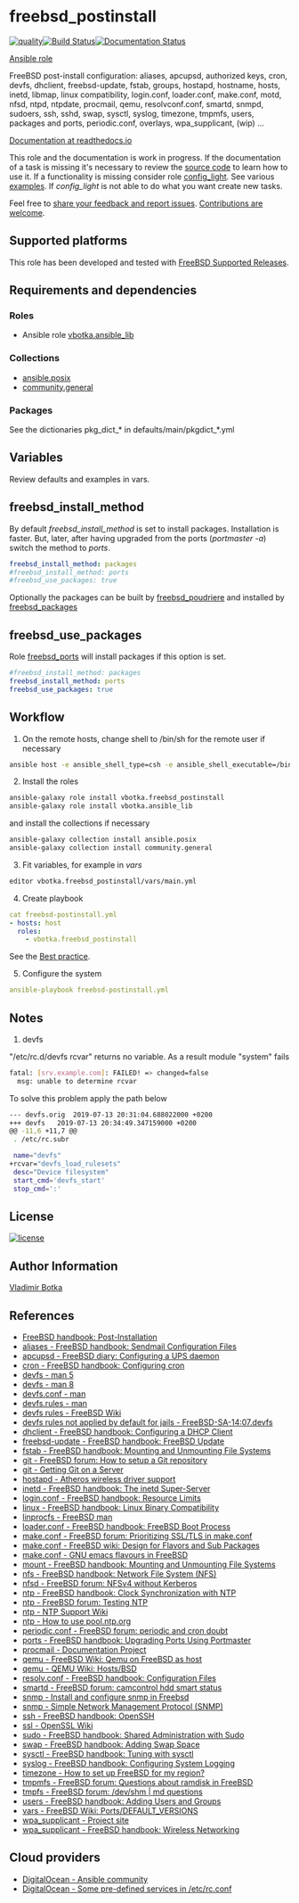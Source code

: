 # freebsd_postinstall

[![quality](https://img.shields.io/ansible/quality/27910)](https://galaxy.ansible.com/vbotka/freebsd_postinstall)[![Build Status](https://app.travis-ci.com/vbotka/ansible-freebsd-postinstall.svg?branch=master)](https://app.travis-ci.com/vbotka/ansible-freebsd-postinstall)[![Documentation Status](https://readthedocs.org/projects/docs/badge/?version=latest)](https://ansible-freebsd-postinstall.readthedocs.io/en/latest/)

[Ansible role](https://galaxy.ansible.com/vbotka/freebsd_postinstall/)

FreeBSD post-install configuration: aliases, apcupsd, authorized keys,
cron, devfs, dhclient, freebsd-update, fstab, groups, hostapd,
hostname, hosts, inetd, libmap, linux compatibility, login.conf,
loader.conf, make.conf, motd, nfsd, ntpd, ntpdate, procmail, qemu,
resolvconf.conf, smartd, snmpd, sudoers, ssh, sshd, swap, sysctl,
syslog, timezone, tmpmfs, users, packages and ports, periodic.conf,
overlays, wpa_supplicant, (wip) ...

[Documentation at readthedocs.io](https://ansible-freebsd-postinstall.readthedocs.io)

This role and the documentation is work in progress. If the documentation of a task is missing it's necessary to review the [source code](https://github.com/vbotka/ansible-freebsd-postinstall/tree/master/tasks) to learn how to use it. If a functionality is missing consider role [config_light](https://galaxy.ansible.com/vbotka/config_light). See various [examples](https://github.com/vbotka/ansible-config-light/tree/master/contrib). If *config_light* is not able to do what you want create new tasks.

Feel free to [share your feedback and report issues](https://github.com/vbotka/ansible-freebsd-postinstall/issues). [Contributions are welcome](https://github.com/firstcontributions/first-contributions).


## Supported platforms

This role has been developed and tested with [FreeBSD Supported Releases](https://www.freebsd.org/releases/).


## Requirements and dependencies

### Roles

* Ansible role [vbotka.ansible_lib](https://galaxy.ansible.com/vbotka/ansible_lib)

### Collections

* [ansible.posix](https://github.com/ansible-collections/ansible.posix)
* [community.general](https://github.com/ansible-collections/community.general)

### Packages

See the dictionaries pkg_dict_* in defaults/main/pkgdict_*.yml


## Variables

Review defaults and examples in vars.


## freebsd_install_method

By default *freebsd_install_method* is set to install
packages. Installation is faster. But, later, after having upgraded
from the ports (*portmaster -a*) switch the method to *ports*.

```yaml
freebsd_install_method: packages
#freebsd_install_method: ports
#freebsd_use_packages: true
```

Optionally the packages can be built by [freebsd_poudriere](https://galaxy.ansible.com/vbotka/freebsd_poudriere) and installed by [freebsd_packages](https://galaxy.ansible.com/vbotka/freebsd_packages)


## freebsd_use_packages

Role [freebsd_ports](https://galaxy.ansible.com/vbotka/freebsd_ports) will install packages if this option is set.

```yaml
#freebsd_install_method: packages
freebsd_install_method: ports
freebsd_use_packages: true
```


## Workflow

1) On the remote hosts, change shell to /bin/sh for the remote user if necessary

```bash
ansible host -e ansible_shell_type=csh -e ansible_shell_executable=/bin/csh -a 'sudo pw usermod user -s /bin/sh'
```

2) Install the roles

```bash
ansible-galaxy role install vbotka.freebsd_postinstall
ansible-galaxy role install vbotka.ansible_lib
```

and install the collections if necessary

```bash
ansible-galaxy collection install ansible.posix
ansible-galaxy collection install community.general
```

3) Fit variables, for example in *vars*

```bash
editor vbotka.freebsd_postinstall/vars/main.yml
```

4) Create playbook

```yaml
cat freebsd-postinstall.yml
- hosts: host
  roles:
    - vbotka.freebsd_postinstall
```

See the [Best practice](https://ansible-freebsd-postinstall.readthedocs.io/en/latest/guide-best-practice.html).

5) Configure the system

```yaml
ansible-playbook freebsd-postinstall.yml
```


## Notes

1) devfs

"/etc/rc.d/devfs rcvar" returns no variable. As a result module "system" fails

```bash
fatal: [srv.example.com]: FAILED! => changed=false
  msg: unable to determine rcvar
```

To solve this problem apply the path below

```bash
--- devfs.orig	2019-07-13 20:31:04.688022000 +0200
+++ devfs	2019-07-13 20:34:49.347159000 +0200
@@ -11,6 +11,7 @@
 . /etc/rc.subr

 name="devfs"
+rcvar="devfs_load_rulesets"
 desc="Device filesystem"
 start_cmd='devfs_start'
 stop_cmd=':'
```


## License

[![license](https://img.shields.io/badge/license-BSD-red.svg)](https://www.freebsd.org/doc/en/articles/bsdl-gpl/article.html)


## Author Information

[Vladimir Botka](https://botka.info)


## References

- [FreeBSD handbook: Post-Installation](https://docs.freebsd.org/en/books/handbook/bsdinstall/#bsdinstall-post)
- [aliases - FreeBSD handbook: Sendmail Configuration Files](https://docs.freebsd.org/en/books/handbook/mail/#sendmail)
- [apcupsd - FreeBSD diary: Configuring a UPS daemon](http://www.freebsddiary.org/apcupsd.php)
- [cron - FreeBSD handbook: Configuring cron](https://docs.freebsd.org/en/books/handbook/config/#configtuning-cron)
- [devfs - man 5](https://www.freebsd.org/cgi/man.cgi?query=devfs&sektion=5)
- [devfs - man 8](https://www.freebsd.org/cgi/man.cgi?query=devfs&sektion=8)
- [devfs.conf - man](https://www.freebsd.org/cgi/man.cgi?devfs.conf)
- [devfs.rules - man](https://www.freebsd.org/cgi/man.cgi?query=devfs.rules&sektion=5&n=1)
- [devfs rules - FreeBSD Wiki](https://forums.freebsd.org/threads/devfs-rules.56172/)
- [devfs rules not applied by default for jails - FreeBSD-SA-14:07.devfs](https://www.freebsd.org/security/advisories/FreeBSD-SA-14:07.devfs.asc)
- [dhclient - FreeBSD handbook: Configuring a DHCP Client](https://docs.freebsd.org/en/books/handbook/network-servers/#network-dhcp)
- [freebsd-update - FreeBSD handbook: FreeBSD Update](https://docs.freebsd.org/en/books/handbook/cutting-edge/#updating-upgrading-freebsdupdate)
- [fstab - FreeBSD handbook: Mounting and Unmounting File Systems](https://docs.freebsd.org/en/books/handbook/basics/#mount-unmount)
- [git - FreeBSD forum: How to setup a Git repository](https://forums.freebsd.org/threads/10810/)
- [git - Getting Git on a Server](https://git-scm.com/book/ch4-2.html)
- [hostapd - Atheros wireless driver support](https://wiki.freebsd.org/dev/ath%284%29)
- [inetd - FreeBSD handbook: The inetd Super-Server](https://docs.freebsd.org/en/books/handbook/network-servers/#network-inetd)
- [login.conf - FreeBSD handbook: Resource Limits](https://docs.freebsd.org/en/books/handbook/security/#security-resourcelimits)
- [linux - FreeBSD handbook: Linux Binary Compatibility](https://docs.freebsd.org/en/books/handbook/linuxemu/)
- [linprocfs - FreeBSD man](https://www.freebsd.org/cgi/man.cgi?linprocfs(5))
- [loader.conf - FreeBSD handbook: FreeBSD Boot Process](https://docs.freebsd.org/en/books/handbook/boot/#boot-introduction)
- [make.conf - FreeBSD forum: Prioritizing SSL/TLS in make.conf](https://forums.freebsd.org/threads/62930/)
- [make.conf - FreeBSD wiki: Design for Flavors and Sub Packages](https://wiki.freebsd.org/Ports/FlavorsAndSubPackages)
- [make.conf - GNU emacs flavours in FreeBSD](https://ximalas.info/2018/02/02/gnu-emacs-flavours-in-freebsd/)
- [mount - FreeBSD handbook: Mounting and Unmounting File Systems](https://docs.freebsd.org/en/books/handbook/basics/#mount-unmount)
- [nfs - FreeBSD handbook: Network File System (NFS)](https://docs.freebsd.org/en/books/handbook/network-servers/#network-nfs)
- [nfsd - FreeBSD forum: NFSv4 without Kerberos](https://forums.freebsd.org/threads/nfsv4-without-kerberos.71899/)
- [ntp - FreeBSD handbook: Clock Synchronization with NTP](https://docs.freebsd.org/en/books/handbook/network-servers/#network-ntp)
- [ntp - FreeBSD forum: Testing NTP](https://forums.freebsd.org/threads/41874/)
- [ntp - NTP Support Wiki](http://support.ntp.org/bin/view/Main/WebHome)
- [ntp - How to use pool.ntp.org](http://www.pool.ntp.org/en/use.html)
- [periodic.conf - FreeBSD forum: periodic and cron doubt](https://forums.freebsd.org/threads/periodic-and-cron-doubt.27471/)
- [ports - FreeBSD handbook: Upgrading Ports Using Portmaster](https://docs.freebsd.org/en/books/handbook/ports/#ports-using)
- [procmail - Documentation Project](http://pm-doc.sourceforge.net/)
- [qemu - FreeBSD Wiki: Qemu on FreeBSD as host](https://wiki.freebsd.org/qemu)
- [qemu - QEMU Wiki: Hosts/BSD](https://wiki.qemu.org/Hosts/BSD)
- [resolv.conf - FreeBSD handbook: Configuration Files](https://docs.freebsd.org/en/books/handbook/config/#configtuning-configfiles)
- [smartd - FreeBSD forum: camcontrol hdd smart status](https://forums.freebsd.org/threads/camcontrol-hdd-smart-status.65306/)
- [snmp - Install and configure snmp in Freebsd](http://blog.up-link.ro/freebsd-how-to-install-and-configure-snmp-in-freebsd/)
- [snmp - Simple Network Management Protocol (SNMP)](http://www.net-snmp.org/)
- [ssh - FreeBSD handbook: OpenSSH](https://docs.freebsd.org/en/books/handbook/security/#openssh)
- [ssl - OpenSSL Wiki](https://wiki.freebsd.org/OpenSSL)
- [sudo - FreeBSD handbook: Shared Administration with Sudo](https://docs.freebsd.org/en/books/handbook/security/#security-sudo)
- [swap - FreeBSD handbook: Adding Swap Space](https://docs.freebsd.org/en/books/handbook/config/#adding-swap-space)
- [sysctl - FreeBSD handbook: Tuning with sysctl](https://docs.freebsd.org/en/books/handbook/config/#configtuning-sysctl)
- [syslog - FreeBSD handbook: Configuring System Logging](https://docs.freebsd.org/en/books/handbook/config/#configtuning-syslog)
- [timezone - How to set up FreeBSD for my region?](https://unix.stackexchange.com/questions/34567/how-to-set-up-freebsd-for-my-region)
- [tmpmfs - FreeBSD forum: Questions about ramdisk in FreeBSD](https://forums.freebsd.org/threads/questions-about-ramdisk-in-freebsd.20345/)
- [tmpfs - FreeBSD forum: /dev/shm | md questions](https://forums.freebsd.org/threads/tmpfs-dev-shm-md-questions.45210/)
- [users - FreeBSD handbook: Adding Users and Groups](https://docs.freebsd.org/en/books/porters-handbook/special/#users-and-groups)
- [vars - FreeBSD Wiki: Ports/DEFAULT_VERSIONS](https://wiki.freebsd.org/Ports/DEFAULT_VERSIONS)
- [wpa_supplicant - Project site](https://w1.fi/wpa_supplicant/)
- [wpa_supplicant - FreeBSD handbook: Wireless Networking](https://docs.freebsd.org/en/books/handbook/advanced-networking/#network-wireless)


## Cloud providers

- [DigitalOcean - Ansible community](https://www.digitalocean.com/community/tags/ansible)
- [DigitalOcean - Some pre-defined services in /etc/rc.conf](https://www.digitalocean.com/community/questions/some-pre-defined-services-in-etc-rc-conf-i-want-to-remove-in-freebsd)
